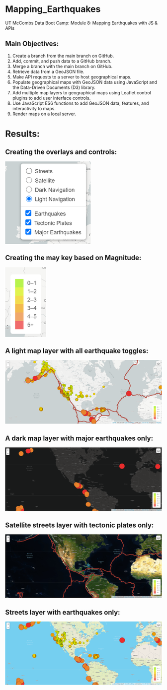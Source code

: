 # Mapping_Earthquakes
UT McCombs Data Boot Camp: Module 8: Mapping Earthquakes with JS &amp; APIs

## Main Objectives: 
1. Create a branch from the main branch on GitHub.
2. Add, commit, and push data to a GitHub branch.
3. Merge a branch with the main branch on GitHub.
4. Retrieve data from a GeoJSON file.
5. Make API requests to a server to host geographical maps.
6. Populate geographical maps with GeoJSON data using JavaScript and the Data-Driven Documents (D3) library.
7. Add multiple map layers to geographical maps using Leaflet control plugins to add user interface controls.
8. Use JavaScript ES6 functions to add GeoJSON data, features, and interactivity to maps.
9. Render maps on a local server.

# Results: 
## Creating the overlays and controls:

![Pic 1](https://github.com/Baylex/Mapping_Earthquakes/blob/main/Images/toggle_options.PNG)

## Creating the may key based on Magnitude:

![Pic 2](https://github.com/Baylex/Mapping_Earthquakes/blob/main/Images/key.PNG)

## A light map layer with all earthquake toggles:
![Pic 3](https://github.com/Baylex/Mapping_Earthquakes/blob/main/Images/light_all.PNG)

## A dark map layer with major earthquakes only:
![Pic 4](https://github.com/Baylex/Mapping_Earthquakes/blob/main/Images/dark_major.PNG)

## Satellite streets layer with tectonic plates only:
![Pic 5](https://github.com/Baylex/Mapping_Earthquakes/blob/main/Images/satellite_plates.PNG)

## Streets layer with earthquakes only:
![Pic 6](https://github.com/Baylex/Mapping_Earthquakes/blob/main/Images/streets_eq.PNG)
